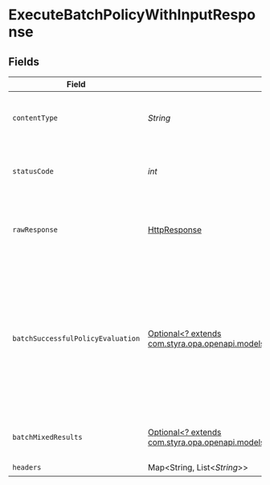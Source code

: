 # ExecuteBatchPolicyWithInputResponse


## Fields

| Field                                                                                                                                                     | Type                                                                                                                                                      | Required                                                                                                                                                  | Description                                                                                                                                               |
| --------------------------------------------------------------------------------------------------------------------------------------------------------- | --------------------------------------------------------------------------------------------------------------------------------------------------------- | --------------------------------------------------------------------------------------------------------------------------------------------------------- | --------------------------------------------------------------------------------------------------------------------------------------------------------- |
| `contentType`                                                                                                                                             | *String*                                                                                                                                                  | :heavy_check_mark:                                                                                                                                        | HTTP response content type for this operation                                                                                                             |
| `statusCode`                                                                                                                                              | *int*                                                                                                                                                     | :heavy_check_mark:                                                                                                                                        | HTTP response status code for this operation                                                                                                              |
| `rawResponse`                                                                                                                                             | [HttpResponse<InputStream>](https://docs.oracle.com/en/java/javase/11/docs/api/java.net.http/java/net/http/HttpResponse.html)                             | :heavy_check_mark:                                                                                                                                        | Raw HTTP response; suitable for custom response parsing                                                                                                   |
| `batchSuccessfulPolicyEvaluation`                                                                                                                         | [Optional<? extends com.styra.opa.openapi.models.shared.BatchSuccessfulPolicyEvaluation>](../../models/shared/BatchSuccessfulPolicyEvaluation.md)         | :heavy_minus_sign:                                                                                                                                        | All batched policy executions succeeded.<br/>The server also returns 200 if the path refers to an undefined document. In this case, responses will be empty.<br/> |
| `batchMixedResults`                                                                                                                                       | [Optional<? extends com.styra.opa.openapi.models.shared.BatchMixedResults>](../../models/shared/BatchMixedResults.md)                                     | :heavy_minus_sign:                                                                                                                                        | Mixed success and failures.                                                                                                                               |
| `headers`                                                                                                                                                 | Map<String, List<*String*>>                                                                                                                               | :heavy_check_mark:                                                                                                                                        | N/A                                                                                                                                                       |